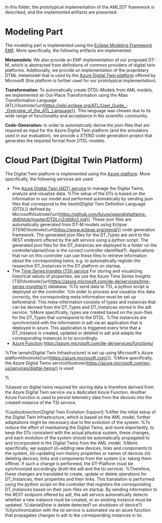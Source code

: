In this folder, the prototypical implementation of the AML2DT framework is described, and the implemented artifacts are presented.

# Modeling Part
The modeling part is implemented using the [Eclipse Modeling Framework EMF](https://www.eclipse.org/modeling/emf/). More specifically, the following artifacts are implemented:

**Metamodels:** We also provide an EMF implementation of our proposed DT-M, which is abstracted from definitions of common providers of digital twin platforms. Additionally, we provide an implementation of the proprietary DTML metamodel that is used by the [Azure Digital Twin platform](https://azure.microsoft.com/services/digital-twins/) offered by Microsoft (this platform is further used for our prototypical implementation).

**Transformation:** To automatically create DTDL-Models from AML models, we implemented an Out-Place Transformation using the Atlas Transformation Language (ATL)\footnote{\url{https://wiki.eclipse.org/ATL/User_Guide_-_Overview_of_the_ATL_Language}}. This language was chosen due to its wide range of functionality and acceptance in the scientific community.

**Code-Generation:** In order to automatically derive the json-files that are required as input for the Azure Digital Twin platform (and the simulators used in our evaluation), we provide a XTEND code generation project that generates the required format from DTDL-models.

# Cloud Part (Digital Twin Platform)

The Digital Twin platform is implemented using the [Azure platform](https://azure.microsoft.com/).
More specifically, the following services are used:
- The [Azure Digital Twin (ADT) service](https://azure.microsoft.com/services/digital-twins/) to manage the Digital Twins, analyze and visualize data. 
%The setup of the DTs is based on the information in our model and performed automatically by sending json files that correspond to the \textit{Digital Twin Definition Language (DTDL)} defined by Microsoft\footnote{\url{https://github.com/Azure/opendigitaltwins-dtdl/blob/master/DTDL/v2/dtdlv2.md}}. These json files are automatically generated from DT-M models using Eclipse XTEND\footnote{\url{https://www.eclipse.org/xtend/}} code generation framework. The generated json files for the DT\_Types are sent to the REST endpoint offered by the adt service using a python script. The generated json files for the DT\_Instances are deployed to a folder on the controller\daniel{how is the correct controller identified?}. Applications that run on this controller can use these files to retrieve information about the corresponding twins, e.g. to automatically register the respective DT\_Instances in the DT platform on startup.
- The [Time Series Insights (TSI) service](https://azure.microsoft.com/services/time-series-insights/) For storing and visualizing historical values of properties, we use the Azure Time Series Insights (TSI)\footnote{\url{https://azure.microsoft.com/de-de/services/time-series-insights/}} database.
%To send data to TSI, a python script is deployed on the controller.
%In order to process and visualize this data correctly, the corresponding meta-information must be set up beforehand. This meta-information consists of types and instances that can be derived from the DT\_Types and DT\_Instances stored in the adt service. %More specifically, types are created based on the json-files for the DT\_Types that correspond to the DTDL.
%The instances are synchronized with the information in adt via an application that is deployed in azure. This application is triggered every time that a DT\_Instance is created, updated or deleted in adt and adapts the corresponding instances in tsi accordingly.
- [Azure Function](https://azure.microsoft.com/services/functions/)
https://azure.microsoft.com/de-de/services/functions/


%The \emph{Digital Twin Infrastructure} is set up using Microsoft's Azure platform\footnote{\url{https://azure.microsoft.com/}}.
%More specifically, the Azure Digital Twins service\footnote{https://azure.microsoft.com/en-us/services/digital-twins/} is used 

%


%based on digital twins required for storing data is therefore derived from the Azure Digital Twin service via a dedicated Azure Function. Another Azure Function is used to persist telemetry data from the devices into the created instance of the TSI service.

%\subsubsection{Digital Twin Evolution Support}
%After the initial setup of the Digital Twin Infrastructure, which is based on the AML model, further adaptations  might be necessary due to the evolution of the system.
%To reduce the effort of maintaining the Digital Twins, and more importantly, to keep the DTs consistent with the actual physical system,  these changes, and each evolution of the system should be automatically propagated to and incorporated in the Digital Twins from the AML model. 
%More specifically, we support $(i)$~adding new devices, links and components to the system, $(ii)$~updating non-history properties or names of devices $(iii)$ deleting devices, links and components from the system (i.e. taking them offline). If such a change is performed, the DT-Platform must be synchronized accordingly (both the adt and the tsi service).
%Therefore, these changes are translated to create, update or delete operations for DT\_Instances, their properties and their links. This translation is performed using the python script on the controller that registers the corresponding DT\_Instances based on their json-files on startup. By sending information to the REST endpoint offered by adt, the adt service automatically detects whether a new instance must be created, or an existing instance must be updated.
%\daniel{how is delete detected? on shutdown of device?}
%Synchronization with the tsi service is automated via an azure function that propagates changes in adt to the corresponding instances in tsi.